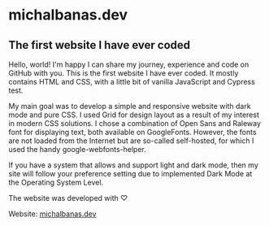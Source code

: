 # michalbanas.dev

## The first website I have ever coded

Hello, world! I'm happy I can share my journey, experience and code on GitHub with you. This is the first website I have ever coded. It mostly contains HTML and CSS, with a little bit of vanilla JavaScript and Cypress test. 

My main goal was to develop a simple and responsive website with dark mode and pure CSS. I used Grid for design layout as a result of my interest in modern CSS solutions. I chose a combination of Open Sans and Raleway font for displaying text,  both available on GoogleFonts. However, the fonts are not loaded from the Internet but are so-called self-hosted, for which I used the handy google-webfonts-helper.

If you have a system that allows and support light and dark mode, then my site will follow your preference setting due to implemented Dark Mode at the Operating System Level.

The website was developed with ♡

Website: [michalbanas.dev](https://www.michalbanas.dev)